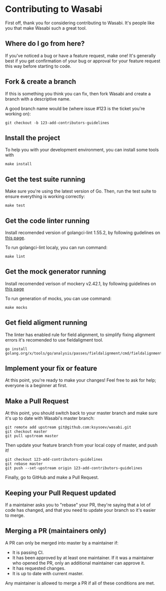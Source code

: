 # Contributing to Wasabi

First off, thank you for considering contributing to Wasabi. It's people like you that make Wasabi such a great tool.

## Where do I go from here?

If you've noticed a bug or have a feature request, make one! It's generally best if you get confirmation of your bug or approval for your feature request this way before starting to code.

## Fork & create a branch

If this is something you think you can fix, then fork Wasabi and create a branch with a descriptive name.

A good branch name would be (where issue #123 is the ticket you're working on):

```
git checkout -b 123-add-contributors-guidelines
```

## Install the project
To help you with your development environment, you can install some tools with
```
make install
```

## Get the test suite running

Make sure you're using the latest version of Go. Then, run the test suite to ensure everything is working correctly:

```
make test
```

## Get the code linter running

Install recomended version of golangci-lint 1.55.2, by following gudelines on [this page](https://golangci-lint.run/welcome/install/#local-installation).

To run golangci-lint localy, you can run command:

```
make lint
```

## Get the mock generator running

Install recomended verison of mockery v2.42.1, by following guidelines on [this page](https://vektra.github.io/mockery/latest/installation/)

To run generation of mocks, you can use command:

```
make mocks
```

## Get field aligment running

The linter has enabled rule for field alignment, to simplify fixing alignment errors it's recomended to use fieldaligment tool.

```
go install golang.org/x/tools/go/analysis/passes/fieldalignment/cmd/fieldalignment@latest
```

## Implement your fix or feature

At this point, you're ready to make your changes! Feel free to ask for help; everyone is a beginner at first.

## Make a Pull Request

At this point, you should switch back to your master branch and make sure it's up to date with Wasabi's master branch:

```
git remote add upstream git@github.com:ksysoev/wasabi.git
git checkout master
git pull upstream master
```

Then update your feature branch from your local copy of master, and push it!

```
git checkout 123-add-contributors-guidelines
git rebase master
git push --set-upstream origin 123-add-contributors-guidelines
```

Finally, go to GitHub and make a Pull Request.

## Keeping your Pull Request updated

If a maintainer asks you to "rebase" your PR, they're saying that a lot of code has changed, and that you need to update your branch so it's easier to merge.

## Merging a PR (maintainers only)

A PR can only be merged into master by a maintainer if:

- It is passing CI.
- It has been approved by at least one maintainer. If it was a maintainer who opened the PR, only an additional maintainer can approve it.
- It has requested changes.
- It is up to date with current master.

Any maintainer is allowed to merge a PR if all of these conditions are met.
